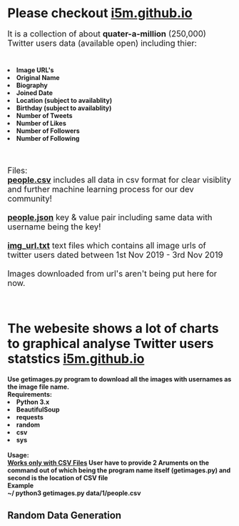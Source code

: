 <h1>Please checkout <a href="https://i5m.github.io" target="_BLANK">i5m.github.io</a></h1>

<p style="font-size:18px;">
    It is a collection of about <b>quater-a-million</b> (250,000) Twitter users data (available open) including thier:<br/><br/>
    <h4>
        <li>Image URL's</li>
        <li>Original Name</li>
        <li>Biography</li>
        <li>Joined Date</li>
        <li>Location (subject to availablity)</li>
        <li>Birthday (subject to availablity)</li>
        <li>Number of Tweets</li>
        <li>Number of Likes</li>
        <li>Number of Followers</li>
        <li>Number of Following</li>
    </h4><br/>
</p>

<p style="font-size:18px;">
    Files:
    <br/><b><a href="https://github.com/i5m/i5m.github.io/blob/master/data/people.csv">people.csv</a></b> includes all data in csv format for clear visiblity and further machine learning process for our dev community!
    <br/><br/><b><a href="https://github.com/i5m/i5m.github.io/blob/master/data/people.json">people.json</a></b> key & value pair including same data with username being the key!
    <br/><br/><b><a href="https://github.com/i5m/i5m.github.io/blob/master/data/img_url.txt">img_url.txt</a></b> text files which contains all image urls of twitter users <span class="hero-color">dated between 1st Nov 2019 - 3rd Nov 2019</span>
    <br/><br/>Images downloaded from url's aren't being put here for now.
</p><br/>

<h1>The webesite shows a lot of charts to graphical analyse Twitter users statstics <a href="https://i5m.github.io" target="_BLANK">i5m.github.io</a></h1>

<h4>
    Use getimages.py program to download all the images with usernames as the image file name.<br/>
    <b>Requirements:</b><br/>
    <li>Python 3.x</li>
    <li>BeautifulSoup</li>
    <li>requests</li>
    <li>random</li>
    <li>csv</li>
    <li>sys</li><br/>
    <b>Usage:</b><br/>
    <u>Works only with CSV Files</u>
    User have to provide 2 Aruments on the command out of which being the program name itself (getimages.py) and second is the location of CSV file<br/>
    <b>Example</b><br/>
    ~/ python3 getimages.py data/1/people.csv
</h4>

<h2>Random Data Generation</h2>
